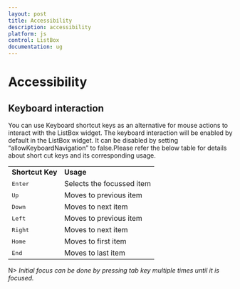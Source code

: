 ```yaml
---
layout: post
title: Accessibility
description: accessibility
platform: js
control: ListBox
documentation: ug
---
```


# Accessibility

## Keyboard interaction

You can use Keyboard shortcut keys as an alternative for mouse actions to interact with the ListBox widget. The keyboard interaction will be enabled by default in the ListBox widget. It can be disabled by setting “allowKeyboardNavigation” to false.Please refer the below table for details about short cut keys and its corresponding usage.

<table>
<tr>
<td>
<b>Shortcut Key</b></td><td>
<b>Usage</b></td></tr>
<tr>
<td>
<kbd>Enter</kbd></td><td>
Selects the focussed item</td></tr>
<tr>
<td>
<kbd>Up</kbd></td><td>
Moves to previous item</td></tr>
<tr>
<td>
<kbd>Down</kbd></td><td>
Moves to next item</td></tr>
<tr>
<td>
<kbd>Left</kbd></td><td>
Moves to previous item</td></tr>
<tr>
<td>
<kbd>Right</kbd></td><td>
Moves to next item</td></tr>
<tr>
<td>
<kbd>Home</kbd></td><td>
Moves to first item</td></tr>
<tr>
<td>
<kbd>End</kbd></td><td>
Moves to last item</td></tr>
</table>


N> _Initial focus can be done by pressing tab key multiple times until it is focused._

